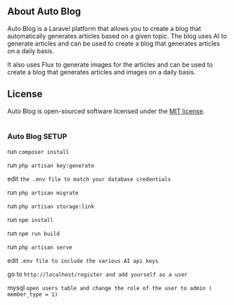 
## About Auto Blog

Auto Blog is a Laravel platform that allows you to create a blog that automatically generates articles based on a given topic. The blog uses AI to generate articles and can be used to create a blog that generates articles on a daily basis. 

It also uses Flux to generate images for the articles and can be used to create a blog that generates articles and images on a daily basis.

## License

Auto Blog is open-sourced software licensed under the [MIT license](https://opensource.org/licenses/MIT).

#
### Auto Blog SETUP

run `composer install`

run `php artisan key:generate`

edit `the .env file to match your database credentials`

run `php artisan migrate`

run `php artisan storage:link`

run `npm install`

run `npm run build`

run `php artisan serve`

edit `.env file to include the various AI api keys`

go to `http://localhost/register and add yourself as a user`

mysql `open users table and change the role of the user to admin ( member_type = 1)`
